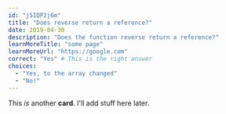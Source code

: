 ```yaml
---
id: "j5IQP2j6m"
title: "Does reverse return a reference?"
date: 2019-04-30
description: "Does the function reverse return a reference?"
learnMoreTitle: "some page"
learnMoreUrl: "https://google.com"
correct: "Yes" # This is the right answer
choices:
  - "Yes, to the array changed"
  - "No!"
---
```


This _is_ another **card**. I'll add stuff here later.
